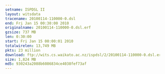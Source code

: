 ```yaml
---
setname: ISPDSL II
layout: witsdata
tracename: 20100114-110000-0.dsl
end: Fri Jan 15 00:30:00 2010
originalname: 20100114-110000-0.dsl.erf
gzsize: 737 MB
len: 0:30:00
start: Fri Jan 15 00:00:01 2010
totalwirelen: 13,749 MB
pkts: 23 million
download: ftp://wits.cs.waikato.ac.nz/ispdsl/2/20100114-110000-0.dsl.erf.gz
size: 1,824 MB
md5: 930243a2088b6086834ce4038fef73af
---
```

